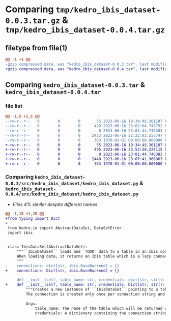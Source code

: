 # Comparing `tmp/kedro_ibis_dataset-0.0.3.tar.gz` & `tmp/kedro_ibis_dataset-0.0.4.tar.gz`

## filetype from file(1)

```diff
@@ -1 +1 @@
-gzip compressed data, was "kedro_ibis_dataset-0.0.3.tar", last modified: Fri Jun 16 23:02:04 2023, max compression
+gzip compressed data, was "kedro_ibis_dataset-0.0.4.tar", last modified: Fri Jun 16 23:53:58 2023, max compression
```

## Comparing `kedro_ibis_dataset-0.0.3.tar` & `kedro_ibis_dataset-0.0.4.tar`

### file list

```diff
@@ -1,5 +1,5 @@
--rw-r--r--   0        0        0       55 2023-06-16 19:34:49.301187 kedro_ibis_dataset-0.0.3/README.md
--rw-r--r--   0        0        0      429 2023-06-16 23:02:04.743792 kedro_ibis_dataset-0.0.3/pyproject.toml
--rw-r--r--   0        0        0        0 2023-06-16 23:01:44.746383 kedro_ibis_dataset-0.0.3/src/kedro_ibis_dataset/__init__.py
--rw-r--r--   0        0        0     2423 2023-06-16 22:22:03.556747 kedro_ibis_dataset-0.0.3/src/kedro_ibis_dataset/kedro_ibis_dataset.py
--rw-r--r--   0        0        0      363 1970-01-01 00:00:00.000000 kedro_ibis_dataset-0.0.3/PKG-INFO
+-rw-r--r--   0        0        0       55 2023-06-16 19:34:49.301187 kedro_ibis_dataset-0.0.4/README.md
+-rw-r--r--   0        0        0      495 2023-06-16 23:53:58.224115 kedro_ibis_dataset-0.0.4/pyproject.toml
+-rw-r--r--   0        0        0        0 2023-06-16 23:01:44.746383 kedro_ibis_dataset-0.0.4/src/kedro_ibis_dataset/__init__.py
+-rw-r--r--   0        0        0     2448 2023-06-16 23:07:41.966063 kedro_ibis_dataset-0.0.4/src/kedro_ibis_dataset/kedro_ibis_dataset.py
+-rw-r--r--   0        0        0      363 1970-01-01 00:00:00.000000 kedro_ibis_dataset-0.0.4/PKG-INFO
```

### Comparing `kedro_ibis_dataset-0.0.3/src/kedro_ibis_dataset/kedro_ibis_dataset.py` & `kedro_ibis_dataset-0.0.4/src/kedro_ibis_dataset/kedro_ibis_dataset.py`

 * *Files 4% similar despite different names*

```diff
@@ -1,18 +1,20 @@
+from typing import Dict
+
 from kedro.io import AbstractDataSet, DataSetError
 import ibis
 
 
 class IbisDataSet(AbstractDataSet):
     """``IbisDataSet`` loads and `TODO` data to a table in an Ibis connection.
     When loading data, it returns an Ibis table which is a lazy connection to the data.
     """
-    connections: dict[str, ibis.BaseBackend] = {}
+    connections: Dict[str, ibis.BaseBackend] = {}
 
-    def __init__(self, table_name: str, credentials: dict[str, str]):
+    def __init__(self, table_name: str, credentials: Dict[str, str]):
         """Creates a new instance of ``IbisDataSet`` pointing to a table in an Ibis connection.
         The connection is created only once per connection string and shared across all instances.
 
         Args:
             table_name: The name of the table which will be returned when loading data.
             credentials: A dictionary containing the connection string under the key "con".
```

